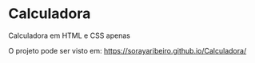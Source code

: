 # Calculadora
 Calculadora em HTML e CSS apenas
 
 O projeto pode ser visto em:
 https://sorayaribeiro.github.io/Calculadora/
